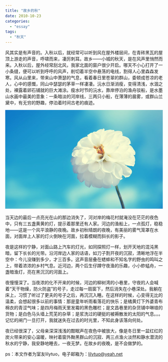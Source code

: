```yaml
---
title: "故乡的秋"
date: 2010-10-23
categories: 
  - "essay"
tags: 
  - "秋天"
---
```


风其实是有声音的。入秋以后，就经常可以听到风在屋外楼层间，在青砖黑瓦的屋顶上游走的声音，呼啸而来，凄厉刺耳。故乡——小城的秋天，是在风声里悄然而来。入秋以后，屋外经常刮北风，我家北面的窗户很少开启。哪天不小心打开了一小条缝，便可以听到呼呼的风声，削切着半空中悬荡的电线，割得人心里森森发寒。风从山里来，带来山中萧瑟的气息，看着春日里苍翠的群山，委顿成苍凉的老人，心中的感慨，同山中瑟瑟的茅草一样凄凄。沅水日渐消瘦，变得清浅，水涸之处，裸露着卵石铺就的巨大滩涂。瘦水时节的沅水，靠岸停泊的渔舟驳船，是水墨山水画中最美的意象：一条暗淡的河岸线，三两只小船，在薄薄的晨雾，或群山兰黛中，有无穷的野趣，停泊着时间古老的痕迹。

![花](images/5626355163_7ff5fb902a_z.jpg)

当天边的最后一点亮光在山的那边消失了，河对岸的梅花村就淹没在茫茫的夜色中，只有三五盏黄黄的灯，提示着那里还有人家。河边的渔船上，一点孤灯，稳稳地——这是一个风平浪静的夜晚。故乡初秋晴朗的夜晚，有美丽的雾气笼罩在水面，对面岸上人家的灯火倒映在河面，拉着模糊而斜长的影子。

夜是这样的宁静，对面山路上汽车的灯光，如同探照灯一样，划开天地的混沌黑暗，留下长长的光带。沿河岸边人家的话语，如刀子割开夜的沉寂，清晰地浮在半空中：今儿没赚到多少，才三百多。这声音层叠在蟋蟀和不知名字的野虫的鸣叫之上，带着浓浓的乡村气息。近河边，两个后生仔蹲守夜渔的乐趣，小小蚱蜢舟，一盏暗渔灯，亮在黑沉沉的河面上。

夜慢慢深了。当夜浓的化不开来的时候，河边的柳树湾的小巷里，守夜的人会喊着“天干物燥，防火防盗”的号子，走过每一扇窗下，然后消失在小巷深处。我躺在床上，习惯了听过了更夫的号子之后，再沉沉入睡。在这样的时候，心变得无比的温柔，会想起很多以前的事情：那是童年听雨看落花的快乐；是橘黄灯下外婆青布棉衣的青涩气味；是四月梅雨天里发霉的黑色雕栏；是文昌巷里的杂货铺中琳琅的货物；是白色马头墙上荒芜的杂草；是浆洗过的硬挺的被褥散发的太阳的气息。。。记忆的闸门一旦打开，我就迷失在过去的时光里，不知此身该落向何处。

夜已经很深了，父母亲深深浅浅的酣眠声在夜色中被放大，像是冬日里一盆红红的炭火带来的安心温暖，映衬着窗外黝黑群山的沉寂、两三点渔火淡然和静水潜流的秋水的宁静，我安静地睡去，一夜无梦。在故乡的夜晚，是不会做梦的。

ps：本文作者为室友lilytuo，电子邮箱为：lilytuo@yeah.net
